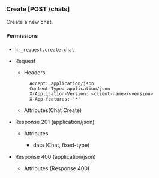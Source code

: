 ### Create [POST /chats]

Create a new chat.

#### Permissions
 - `hr_request.create.chat`

+ Request
    + Headers

            Accept: application/json
            Content-Type: application/json
            X-Application-Version: <client-name>/<version>
            X-App-features: '*'
          
    + Attributes(Chat Create)

+ Response 201 (application/json)

    + Attributes
        
        + data (Chat, fixed-type)
    
+ Response 400 (application/json)
              
    + Attributes (Response 400)

<!-- include(../error_responses.md) -->
